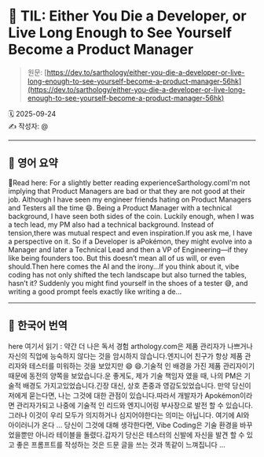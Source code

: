 # 📌 TIL: Either You Die a Developer, or Live Long Enough to See Yourself Become a Product Manager

> 원문: [https://dev.to/sarthology/either-you-die-a-developer-or-live-long-enough-to-see-yourself-become-a-product-manager-56hk](https://dev.to/sarthology/either-you-die-a-developer-or-live-long-enough-to-see-yourself-become-a-product-manager-56hk)

🗓 2025-09-24  
✍️ 작성자: @

---

## 🔹 영어 요약

📌Read here: For a slightly better reading experienceSarthology.comI'm not implying that Product Managers are bad or that they are not good at their job. Although I have seen my engineer friends hating on Product Managers and Testers all the time 😄. Being a Product Manager with a technical background, I have seen both sides of the coin. Luckily enough, when I was a tech lead, my PM also had a technical background. Instead of tension,there was mutual respect and even inspiration.If you ask me, I have a perspective on it. So if a Developer is aPokémon, they might evolve into a Manager and later a Technical Lead and then a VP of Engineering—if they like being founders too. But this doesn’t mean all of us will, or even should.Then here comes the AI and the irony…If you think about it, vibe coding has not only shifted the tech landscape but also turned the tables, hasn’t it? Suddenly you might find yourself in the shoes of a tester 😅, and writing a good prompt feels exactly like writing a de...

---

## 🔸 한국어 번역

here 여기서 읽기 : 약간 더 나은 독서 경험 arthology.com은 제품 관리자가 나쁘거나 자신의 직업에 능숙하지 않다는 것을 암시하지 않습니다.엔지니어 친구가 항상 제품 관리자와 테스터를 미워하는 것을 보았지만 😄 😄.기술적 인 배경을 가진 제품 관리자이기 때문에 동전의 양쪽을 보았습니다.운 좋게도, 제가 기술 책임자 였을 때, 나의 PM은 기술적 배경도 가지고있었습니다.긴장 대신, 상호 존중과 영감도있었습니다. 만약 당신이 저에게 묻는다면, 나는 그것에 대한 관점이 있습니다.따라서 개발자가 Apokémon이라면 관리자가되고 나중에 기술적 인 리드와 엔지니어링 부사장으로 발전 할 수 있습니다.그러나 이것이 우리 모두가 의지하거나 심지어야한다는 의미는 아닙니다. 여기에 AI와 아이러니가 온다 ... 당신이 그것에 대해 생각한다면, Vibe Coding은 기술 환경을 바꾸었을뿐만 아니라 테이블을 돌렸다.갑자기 당신은 테스터의 신발에 자신을 발견 할 수 있고 좋은 프롬프트를 작성하는 것은 드문 글을 쓰는 것과 똑같이 느껴집니다 ...
